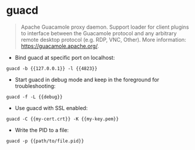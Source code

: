 # guacd

> Apache Guacamole proxy daemon.
> Support loader for client plugins to interface between the Guacamole protocol and any arbitrary remote desktop protocol (e.g. RDP, VNC, Other).
> More information: <https://guacamole.apache.org/>.

- Bind guacd at specific port on localhost:

`guacd -b {{127.0.0.1}} -l {{4823}}`

- Start guacd in debug mode and keep in the foreground for troubleshooting:

`guacd -f -L {{debug}}`

- Use guacd with SSL enabled:

`guacd -C {{my-cert.crt}} -K {{my-key.pem}}`

- Write the PID to a file:

`guacd -p {{path/to/file.pid}}`
